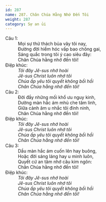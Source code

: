 ```yaml
---
id: 287
name: 287. Chân Chúa Hằng Nhớ Đến Tôi
weight: 287
category: Sự an ủi
---
```

<dl><dt>Câu 1:</dt><dd data-verse="1">Mọi sự thử thách bủa vây tôi nay, <br/>Đường đời hiểm hóc vấp bao chông gai, <br/>Sáng quắc trong tôi ý cao siêu đây: <br/>Chân Chúa hằng nhớ đến tôi! </dd><dt>Điệp khúc:</dt><dd data-chorus="1"><em>Tôi đây Jê-sus nhớ hoài <br/>Jê-sus Christ luôn nhớ tôi <br/>Chúa ấp yêu tôi quyết không bồi hồi <br/>Chân Chúa hằng nhớ đến tôi! </em></dd><dt>Câu 2:</dt><dd data-verse="2">Đời đầy những mối khổ ưu nguy kinh, <br/>Dường màn hắc ám mhủ che tâm linh, <br/>Giữa cảnh âm u nhắc tôi đinh ninh, <br/>Chân Chúa hằng nhớ đến tôi! </dd><dt>Điệp khúc:</dt><dd data-chorus="1"><em>Tôi đây Jê-sus nhớ hoài <br/>Jê-sus Christ luôn nhớ tôi <br/>Chúa ấp yêu tôi quyết không bồi hồi <br/>Chân Chúa hằng nhớ đến tôi! </em></dd><dt>Câu 3:</dt><dd data-verse="3">Dầu màn hắc ám cuốn lên hay buông, <br/>Hoặc đời sáng láng hay u minh luôn, <br/>Quyết cứ an tâm nhớ câu kim ngôn: <br/>Chân Chúa hằng nhớ đến tôi! </dd><dt>Điệp khúc:</dt><dd data-chorus="1"><em>Tôi đây Jê-sus nhớ hoài <br/>Jê-sus Christ luôn nhớ tôi <br/>Chúa ấp yêu tôi quyết không bồi hồi <br/>Chân Chúa hằng nhớ đến tôi! </em></dd></dl>
